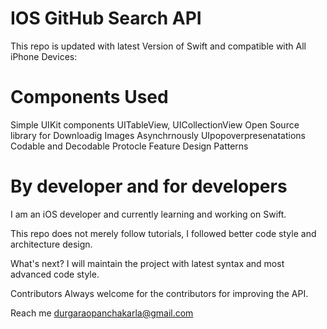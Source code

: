 # IOS GitHub Search API

This repo is updated with latest Version of Swift and compatible with All  iPhone Devices:

# Components Used

Simple UIKit components
UITableView, UICollectionView
Open Source library for Downloadig Images Asynchrnously
UIpopoverpresenatations
Codable and Decodable Protocle Feature
Design Patterns


#  By developer and for developers

I am an iOS developer and currently learning and working on Swift.

This repo does not merely follow tutorials, I followed better code style and architecture design.

What's next?
I will maintain the project with latest syntax and most advanced code style.


Contributors
Always welcome for the contributors for improving the API.

Reach me
durgaraopanchakarla@gmail.com